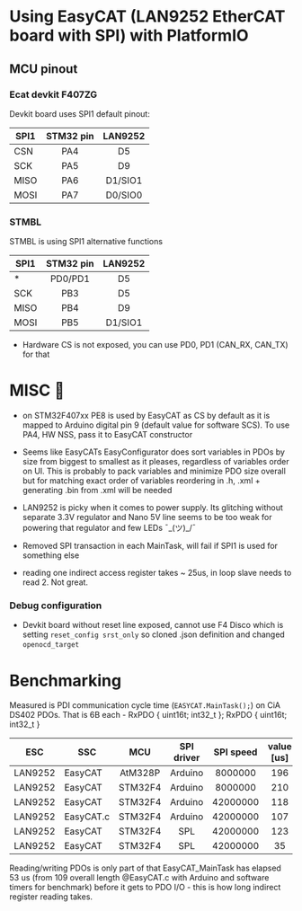 # Using EasyCAT (LAN9252 EtherCAT board with SPI) with PlatformIO

## MCU pinout

### Ecat devkit F407ZG

Devkit board uses SPI1 default pinout:

| SPI1 | STM32 pin | LAN9252 |
| ---- |:---------:|:-------:|
| CSN  |  PA4      | D5      |
| SCK  |  PA5      | D9      |
| MISO |  PA6      | D1/SIO1 |
| MOSI |  PA7      | D0/SIO0 |

### STMBL

STMBL is using SPI1 alternative functions

| SPI1 | STM32 pin | LAN9252 |
| ---- |:---------:|:-------:|
| *    |  PD0/PD1  | D5      |
| SCK  |  PB3      | D5      |
| MISO |  PB4      | D9      |
| MOSI |  PB5      | D1/SIO1 |

* Hardware CS is not exposed, you can use PD0, PD1 (CAN_RX, CAN_TX) for that

# MISC 🤷

- on STM32F407xx PE8 is used by EasyCAT as CS by default as it is mapped to Arduino digital pin 9 (default value for software SCS). To use PA4, HW NSS, pass it to EasyCAT constructor

- Seems like EasyCATs EasyConfigurator does sort variables in PDOs by size from biggest to smallest as it pleases, regardless of variables order on UI. This is probably to pack variables and minimize PDO size overall but for matching exact order of variables reordering in .h, .xml + generating .bin from .xml will be needed

- LAN9252 is picky when it comes to power supply. Its glitching without separate 3.3V regulator and Nano 5V line seems to be too weak for powering that regulator and few LEDs ¯\_(ツ)_/¯

- Removed SPI transaction in each MainTask, will fail if SPI1 is used for something else

- reading one indirect access register takes ~ 25us, in loop slave needs to read 2. Not great.

### Debug configuration
- Devkit board without reset line exposed, cannot use F4 Disco which is setting `reset_config srst_only` so cloned .json definition and changed `openocd_target`

# Benchmarking 
Measured is PDI communication cycle time (`EASYCAT.MainTask();`) on CiA DS402 PDOs. That is 6B each - RxPDO { uint16t; int32_t }; RxPDO { uint16t; int32_t }

| ESC     | SSC       | MCU     | SPI driver | SPI speed | value [us] |
| ------- | --------- |:-------:|:----------:|:---------:|:----------:|
| LAN9252 | EasyCAT   | AtM328P |  Arduino   | 8000000   | 196        |
| LAN9252 | EasyCAT   | STM32F4 |  Arduino   | 8000000   | 210        |
| LAN9252 | EasyCAT   | STM32F4 |  Arduino   | 42000000  | 118        |
| LAN9252 | EasyCAT.c | STM32F4 |  Arduino   | 42000000  | 107        |
| LAN9252 | EasyCAT   | STM32F4 |  SPL       | 42000000  | 123        | SPI prescaler 16
| LAN9252 | EasyCAT   | STM32F4 |  SPL       | 42000000  | 35         | SPI prescaler 2

Reading/writing PDOs is only part of that EasyCAT_MainTask has elapsed 53 us (from 109 overall length @EasyCAT.c with Arduino and software timers for benchmark) before it gets to PDO I/O - this is how long indirect register reading takes.